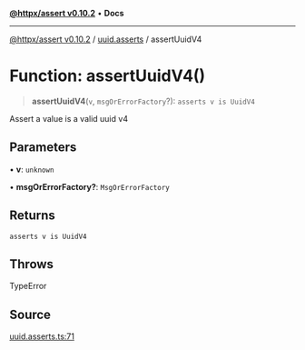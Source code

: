 [**@httpx/assert v0.10.2**](../../README.md) • **Docs**

***

[@httpx/assert v0.10.2](../../README.md) / [uuid.asserts](../README.md) / assertUuidV4

# Function: assertUuidV4()

> **assertUuidV4**(`v`, `msgOrErrorFactory`?): `asserts v is UuidV4`

Assert a value is a valid uuid v4

## Parameters

• **v**: `unknown`

• **msgOrErrorFactory?**: `MsgOrErrorFactory`

## Returns

`asserts v is UuidV4`

## Throws

TypeError

## Source

[uuid.asserts.ts:71](https://github.com/belgattitude/httpx/blob/c2b4400d3e1e7ce81677911e5629c323b752b635/packages/assert/src/uuid.asserts.ts#L71)
